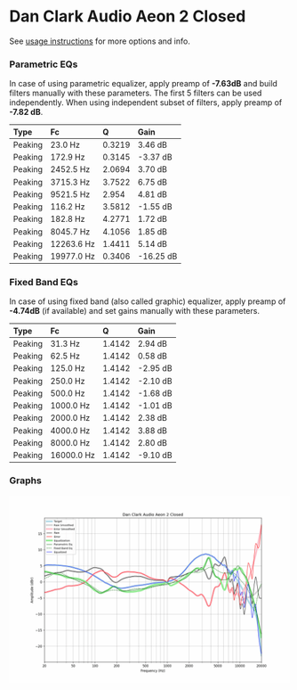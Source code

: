 # Dan Clark Audio Aeon 2 Closed
See [usage instructions](https://github.com/jaakkopasanen/AutoEq#usage) for more options and info.

### Parametric EQs
In case of using parametric equalizer, apply preamp of **-7.63dB** and build filters manually
with these parameters. The first 5 filters can be used independently.
When using independent subset of filters, apply preamp of **-7.82 dB**.

| Type    | Fc         |      Q | Gain      |
|:--------|:-----------|:-------|:----------|
| Peaking | 23.0 Hz    | 0.3219 | 3.46 dB   |
| Peaking | 172.9 Hz   | 0.3145 | -3.37 dB  |
| Peaking | 2452.5 Hz  | 2.0694 | 3.70 dB   |
| Peaking | 3715.3 Hz  | 3.7522 | 6.75 dB   |
| Peaking | 9521.5 Hz  | 2.954  | 4.81 dB   |
| Peaking | 116.2 Hz   | 3.5812 | -1.55 dB  |
| Peaking | 182.8 Hz   | 4.2771 | 1.72 dB   |
| Peaking | 8045.7 Hz  | 4.1056 | 1.85 dB   |
| Peaking | 12263.6 Hz | 1.4411 | 5.14 dB   |
| Peaking | 19977.0 Hz | 0.3406 | -16.25 dB |

### Fixed Band EQs
In case of using fixed band (also called graphic) equalizer, apply preamp of **-4.74dB**
(if available) and set gains manually with these parameters.

| Type    | Fc         |      Q | Gain     |
|:--------|:-----------|:-------|:---------|
| Peaking | 31.3 Hz    | 1.4142 | 2.94 dB  |
| Peaking | 62.5 Hz    | 1.4142 | 0.58 dB  |
| Peaking | 125.0 Hz   | 1.4142 | -2.95 dB |
| Peaking | 250.0 Hz   | 1.4142 | -2.10 dB |
| Peaking | 500.0 Hz   | 1.4142 | -1.68 dB |
| Peaking | 1000.0 Hz  | 1.4142 | -1.01 dB |
| Peaking | 2000.0 Hz  | 1.4142 | 2.38 dB  |
| Peaking | 4000.0 Hz  | 1.4142 | 3.88 dB  |
| Peaking | 8000.0 Hz  | 1.4142 | 2.80 dB  |
| Peaking | 16000.0 Hz | 1.4142 | -9.10 dB |

### Graphs
![](./Dan%20Clark%20Audio%20Aeon%202%20Closed.png)